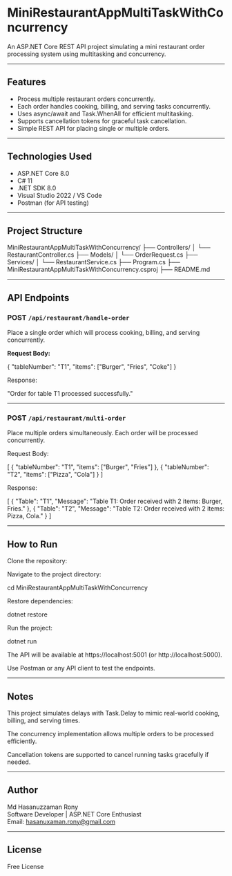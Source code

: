 # MiniRestaurantAppMultiTaskWithConcurrency

An ASP.NET Core REST API project simulating a mini restaurant order processing system using multitasking and concurrency.

---

## Features

- Process multiple restaurant orders concurrently.
- Each order handles cooking, billing, and serving tasks concurrently.
- Uses async/await and Task.WhenAll for efficient multitasking.
- Supports cancellation tokens for graceful task cancellation.
- Simple REST API for placing single or multiple orders.

---

## Technologies Used

- ASP.NET Core 8.0  
- C# 11  
- .NET SDK 8.0  
- Visual Studio 2022 / VS Code  
- Postman (for API testing)  

---

## Project Structure

MiniRestaurantAppMultiTaskWithConcurrency/
├── Controllers/
│ └── RestaurantController.cs
├── Models/
│ └── OrderRequest.cs
├── Services/
│ └── RestaurantService.cs
├── Program.cs
├── MiniRestaurantAppMultiTaskWithConcurrency.csproj
├── README.md

---

## API Endpoints

### POST `/api/restaurant/handle-order`

Place a single order which will process cooking, billing, and serving concurrently.

**Request Body:**

{
  "tableNumber": "T1",
  "items": ["Burger", "Fries", "Coke"]
}

Response:

"Order for table T1 processed successfully."

---

### POST `/api/restaurant/multi-order`

Place multiple orders simultaneously. Each order will be processed concurrently.

Request Body:

[
  {
    "tableNumber": "T1",
    "items": ["Burger", "Fries"]
  },
  {
    "tableNumber": "T2",
    "items": ["Pizza", "Cola"]
  }
]

Response:

[
  { "Table": "T1", "Message": "Table T1: Order received with 2 items: Burger, Fries." },
  { "Table": "T2", "Message": "Table T2: Order received with 2 items: Pizza, Cola." }
]

---

## How to Run

Clone the repository:

Navigate to the project directory:

cd MiniRestaurantAppMultiTaskWithConcurrency

Restore dependencies:

dotnet restore

Run the project:

dotnet run

The API will be available at https://localhost:5001 (or http://localhost:5000).

Use Postman or any API client to test the endpoints.

---

## Notes

This project simulates delays with Task.Delay to mimic real-world cooking, billing, and serving times.

The concurrency implementation allows multiple orders to be processed efficiently.

Cancellation tokens are supported to cancel running tasks gracefully if needed.

---

## Author

Md Hasanuzzaman Rony  
Software Developer | ASP.NET Core Enthusiast  
Email: hasanuxaman.rony@gmail.com

---

## License

Free License
